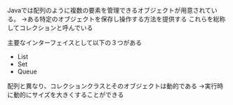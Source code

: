 Javaでは配列のように複数の要素を管理できるオブジェクトが用意されている。
→ある特定のオブジェクトを保存し操作する方法を提供する
これらを総称してコレクションと呼んでいる

主要なインターフェイスとして以下の３つがある
* List
* Set
* Queue

配列と異なり、コレクションクラスとそのオブジェクトは動的である
→実行時に動的にサイズを大きくすることができる
